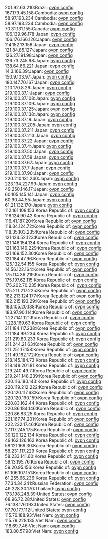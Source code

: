201.92.63.210:Brazil: [ovpn config](vpn/201_92_63_210.ovpn)  
167.179.45.158:Cambodia: [ovpn config](vpn/167_179_45_158.ovpn)  
58.97.193.234:Cambodia: [ovpn config](vpn/58_97_193_234.ovpn)  
58.97.193.234:Cambodia: [ovpn config](vpn/58_97_193_234.ovpn)  
70.31.131.155:Canada: [ovpn config](vpn/70_31_131_155.ovpn)  
106.139.96.178:Japan: [ovpn config](vpn/106_139_96_178.ovpn)  
106.176.166.126:Japan: [ovpn config](vpn/106_176_166_126.ovpn)  
114.152.13.156:Japan: [ovpn config](vpn/114_152_13_156.ovpn)  
121.84.85.127:Japan: [ovpn config](vpn/121_84_85_127.ovpn)  
126.27.191.98:Japan: [ovpn config](vpn/126_27_191_98.ovpn)  
126.73.245.98:Japan: [ovpn config](vpn/126_73_245_98.ovpn)  
138.64.66.221:Japan: [ovpn config](vpn/138_64_66_221.ovpn)  
14.3.166.39:Japan: [ovpn config](vpn/14_3_166_39.ovpn)  
150.9.103.97:Japan: [ovpn config](vpn/150_9_103_97.ovpn)  
180.147.70.167:Japan: [ovpn config](vpn/180_147_70_167.ovpn)  
210.170.8.26:Japan: [ovpn config](vpn/210_170_8_26.ovpn)  
219.100.37.1:Japan: [ovpn config](vpn/219_100_37_1.ovpn)  
219.100.37.108:Japan: [ovpn config](vpn/219_100_37_108.ovpn)  
219.100.37.109:Japan: [ovpn config](vpn/219_100_37_109.ovpn)  
219.100.37.125:Japan: [ovpn config](vpn/219_100_37_125.ovpn)  
219.100.37.138:Japan: [ovpn config](vpn/219_100_37_138.ovpn)  
219.100.37.19:Japan: [ovpn config](vpn/219_100_37_19.ovpn)  
219.100.37.205:Japan: [ovpn config](vpn/219_100_37_205.ovpn)  
219.100.37.211:Japan: [ovpn config](vpn/219_100_37_211.ovpn)  
219.100.37.213:Japan: [ovpn config](vpn/219_100_37_213.ovpn)  
219.100.37.22:Japan: [ovpn config](vpn/219_100_37_22.ovpn)  
219.100.37.4:Japan: [ovpn config](vpn/219_100_37_4.ovpn)  
219.100.37.50:Japan: [ovpn config](vpn/219_100_37_50.ovpn)  
219.100.37.58:Japan: [ovpn config](vpn/219_100_37_58.ovpn)  
219.100.37.67:Japan: [ovpn config](vpn/219_100_37_67.ovpn)  
219.100.37.7:Japan: [ovpn config](vpn/219_100_37_7.ovpn)  
219.100.37.90:Japan: [ovpn config](vpn/219_100_37_90.ovpn)  
220.210.131.240:Japan: [ovpn config](vpn/220_210_131_240.ovpn)  
223.134.227.99:Japan: [ovpn config](vpn/223_134_227_99.ovpn)  
49.250.146.17:Japan: [ovpn config](vpn/49_250_146_17.ovpn)  
60.105.145.141:Japan: [ovpn config](vpn/60_105_145_141.ovpn)  
60.90.44.55:Japan: [ovpn config](vpn/60_90_44_55.ovpn)  
61.21.132.170:Japan: [ovpn config](vpn/61_21_132_170.ovpn)  
112.161.108.153:Korea Republic of: [ovpn config](vpn/112_161_108_153.ovpn)  
116.124.90.42:Korea Republic of: [ovpn config](vpn/116_124_90_42.ovpn)  
116.41.187.20:Korea Republic of: [ovpn config](vpn/116_41_187_20.ovpn)  
118.34.124.72:Korea Republic of: [ovpn config](vpn/118_34_124_72.ovpn)  
118.35.103.235:Korea Republic of: [ovpn config](vpn/118_35_103_235.ovpn)  
121.124.52.123:Korea Republic of: [ovpn config](vpn/121_124_52_123.ovpn)  
121.146.154.134:Korea Republic of: [ovpn config](vpn/121_146_154_134.ovpn)  
121.163.149.229:Korea Republic of: [ovpn config](vpn/121_163_149_229.ovpn)  
121.169.152.30:Korea Republic of: [ovpn config](vpn/121_169_152_30.ovpn)  
121.184.47.96:Korea Republic of: [ovpn config](vpn/121_184_47_96.ovpn)  
125.132.54.155:Korea Republic of: [ovpn config](vpn/125_132_54_155.ovpn)  
14.56.122.164:Korea Republic of: [ovpn config](vpn/14_56_122_164.ovpn)  
175.114.36.219:Korea Republic of: [ovpn config](vpn/175_114_36_219.ovpn)  
175.197.62.115:Korea Republic of: [ovpn config](vpn/175_197_62_115.ovpn)  
175.202.70.235:Korea Republic of: [ovpn config](vpn/175_202_70_235.ovpn)  
175.211.217.225:Korea Republic of: [ovpn config](vpn/175_211_217_225.ovpn)  
182.213.124.177:Korea Republic of: [ovpn config](vpn/182_213_124_177.ovpn)  
182.215.193.29:Korea Republic of: [ovpn config](vpn/182_215_193_29.ovpn)  
183.105.20.138:Korea Republic of: [ovpn config](vpn/183_105_20_138.ovpn)  
183.97.90.114:Korea Republic of: [ovpn config](vpn/183_97_90_114.ovpn)  
1.227.141.121:Korea Republic of: [ovpn config](vpn/1_227_141_121.ovpn)  
1.228.169.63:Korea Republic of: [ovpn config](vpn/1_228_169_63.ovpn)  
211.184.117.238:Korea Republic of: [ovpn config](vpn/211_184_117_238.ovpn)  
211.184.99.234:Korea Republic of: [ovpn config](vpn/211_184_99_234.ovpn)  
211.219.80.233:Korea Republic of: [ovpn config](vpn/211_219_80_233.ovpn)  
211.244.21.63:Korea Republic of: [ovpn config](vpn/211_244_21_63.ovpn)  
211.251.17.158:Korea Republic of: [ovpn config](vpn/211_251_17_158.ovpn)  
211.49.162.172:Korea Republic of: [ovpn config](vpn/211_49_162_172.ovpn)  
218.145.184.73:Korea Republic of: [ovpn config](vpn/218_145_184_73.ovpn)  
218.148.201.81:Korea Republic of: [ovpn config](vpn/218_148_201_81.ovpn)  
219.240.49.7:Korea Republic of: [ovpn config](vpn/219_240_49_7.ovpn)  
219.241.148.239:Korea Republic of: [ovpn config](vpn/219_241_148_239.ovpn)  
220.116.180.143:Korea Republic of: [ovpn config](vpn/220_116_180_143.ovpn)  
220.119.212.222:Korea Republic of: [ovpn config](vpn/220_119_212_222.ovpn)  
220.120.117.63:Korea Republic of: [ovpn config](vpn/220_120_117_63.ovpn)  
220.120.190.159:Korea Republic of: [ovpn config](vpn/220_120_190_159.ovpn)  
220.83.162.44:Korea Republic of: [ovpn config](vpn/220_83_162_44.ovpn)  
220.86.184.146:Korea Republic of: [ovpn config](vpn/220_86_184_146.ovpn)  
220.86.83.25:Korea Republic of: [ovpn config](vpn/220_86_83_25.ovpn)  
221.167.74.201:Korea Republic of: [ovpn config](vpn/221_167_74_201.ovpn)  
222.232.17.46:Korea Republic of: [ovpn config](vpn/222_232_17_46.ovpn)  
27.117.245.175:Korea Republic of: [ovpn config](vpn/27_117_245_175.ovpn)  
39.120.122.134:Korea Republic of: [ovpn config](vpn/39_120_122_134.ovpn)  
49.162.126.162:Korea Republic of: [ovpn config](vpn/49_162_126_162.ovpn)  
58.121.169.30:Korea Republic of: [ovpn config](vpn/58_121_169_30.ovpn)  
58.231.117.229:Korea Republic of: [ovpn config](vpn/58_231_117_229.ovpn)  
58.233.141.60:Korea Republic of: [ovpn config](vpn/58_233_141_60.ovpn)  
59.13.195.76:Korea Republic of: [ovpn config](vpn/59_13_195_76.ovpn)  
59.20.95.156:Korea Republic of: [ovpn config](vpn/59_20_95_156.ovpn)  
61.106.107.151:Korea Republic of: [ovpn config](vpn/61_106_107_151.ovpn)  
61.255.66.236:Korea Republic of: [ovpn config](vpn/61_255_66_236.ovpn)  
77.34.34.241:Russian Federation: [ovpn config](vpn/77_34_34_241.ovpn)  
49.228.30.170:Thailand: [ovpn config](vpn/49_228_30_170.ovpn)  
173.198.248.39:United States: [ovpn config](vpn/173_198_248_39.ovpn)  
68.96.72.28:United States: [ovpn config](vpn/68_96_72_28.ovpn)  
76.138.176.193:United States: [ovpn config](vpn/76_138_176_193.ovpn)  
97.70.177.112:United States: [ovpn config](vpn/97_70_177_112.ovpn)  
115.76.188.93:Viet Nam: [ovpn config](vpn/115_76_188_93.ovpn)  
115.79.228.135:Viet Nam: [ovpn config](vpn/115_79_228_135.ovpn)  
118.69.7.46:Viet Nam: [ovpn config](vpn/118_69_7_46.ovpn)  
183.80.57.98:Viet Nam: [ovpn config](vpn/183_80_57_98.ovpn)  
